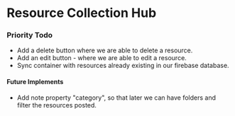 # Resource Collection Hub

### Priority Todo

- Add a delete button where we are able to delete a resource.
- Add an edit button - where we are able to edit a resource.
- Sync container with resources already existing in our firebase database.

#### Future Implements

- Add note property "category", so that later we can have folders and filter the resources posted.

